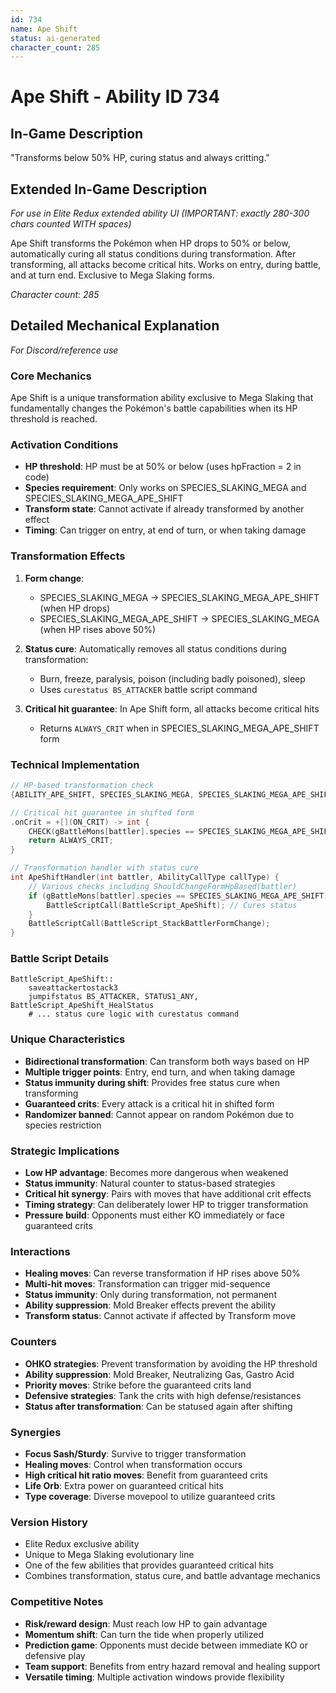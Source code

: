 ```yaml
---
id: 734
name: Ape Shift
status: ai-generated
character_count: 285
---
```


# Ape Shift - Ability ID 734

## In-Game Description
"Transforms below 50% HP, curing status and always critting."

## Extended In-Game Description
*For use in Elite Redux extended ability UI (IMPORTANT: exactly 280-300 chars counted WITH spaces)*

Ape Shift transforms the Pokémon when HP drops to 50% or below, automatically curing all status conditions during transformation. After transforming, all attacks become critical hits. Works on entry, during battle, and at turn end. Exclusive to Mega Slaking forms.

*Character count: 285*

## Detailed Mechanical Explanation
*For Discord/reference use*

### Core Mechanics
Ape Shift is a unique transformation ability exclusive to Mega Slaking that fundamentally changes the Pokémon's battle capabilities when its HP threshold is reached.

### Activation Conditions
- **HP threshold**: HP must be at 50% or below (uses hpFraction = 2 in code)
- **Species requirement**: Only works on SPECIES_SLAKING_MEGA and SPECIES_SLAKING_MEGA_APE_SHIFT
- **Transform state**: Cannot activate if already transformed by another effect
- **Timing**: Can trigger on entry, at end of turn, or when taking damage

### Transformation Effects
1. **Form change**: 
   - SPECIES_SLAKING_MEGA → SPECIES_SLAKING_MEGA_APE_SHIFT (when HP drops)
   - SPECIES_SLAKING_MEGA_APE_SHIFT → SPECIES_SLAKING_MEGA (when HP rises above 50%)

2. **Status cure**: Automatically removes all status conditions during transformation:
   - Burn, freeze, paralysis, poison (including badly poisoned), sleep
   - Uses `curestatus BS_ATTACKER` battle script command

3. **Critical hit guarantee**: In Ape Shift form, all attacks become critical hits
   - Returns `ALWAYS_CRIT` when in SPECIES_SLAKING_MEGA_APE_SHIFT form

### Technical Implementation
```c
// HP-based transformation check
{ABILITY_APE_SHIFT, SPECIES_SLAKING_MEGA, SPECIES_SLAKING_MEGA_APE_SHIFT, 2}

// Critical hit guarantee in shifted form
.onCrit = +[](ON_CRIT) -> int {
    CHECK(gBattleMons[battler].species == SPECIES_SLAKING_MEGA_APE_SHIFT)
    return ALWAYS_CRIT;
}

// Transformation handler with status cure
int ApeShiftHandler(int battler, AbilityCallType callType) {
    // Various checks including ShouldChangeFormHpBased(battler)
    if (gBattleMons[battler].species == SPECIES_SLAKING_MEGA_APE_SHIFT) {
        BattleScriptCall(BattleScript_ApeShift); // Cures status
    }
    BattleScriptCall(BattleScript_StackBattlerFormChange);
}
```

### Battle Script Details
```assembly
BattleScript_ApeShift::
    saveattackertostack3
    jumpifstatus BS_ATTACKER, STATUS1_ANY, BattleScript_ApeShift_HealStatus
    # ... status cure logic with curestatus command
```

### Unique Characteristics
- **Bidirectional transformation**: Can transform both ways based on HP
- **Multiple trigger points**: Entry, end turn, and when taking damage
- **Status immunity during shift**: Provides free status cure when transforming
- **Guaranteed crits**: Every attack is a critical hit in shifted form
- **Randomizer banned**: Cannot appear on random Pokémon due to species restriction

### Strategic Implications
- **Low HP advantage**: Becomes more dangerous when weakened
- **Status immunity**: Natural counter to status-based strategies
- **Critical hit synergy**: Pairs with moves that have additional crit effects
- **Timing strategy**: Can deliberately lower HP to trigger transformation
- **Pressure build**: Opponents must either KO immediately or face guaranteed crits

### Interactions
- **Healing moves**: Can reverse transformation if HP rises above 50%
- **Multi-hit moves**: Transformation can trigger mid-sequence
- **Status immunity**: Only during transformation, not permanent
- **Ability suppression**: Mold Breaker effects prevent the ability
- **Transform status**: Cannot activate if affected by Transform move

### Counters
- **OHKO strategies**: Prevent transformation by avoiding the HP threshold
- **Ability suppression**: Mold Breaker, Neutralizing Gas, Gastro Acid
- **Priority moves**: Strike before the guaranteed crits land
- **Defensive strategies**: Tank the crits with high defense/resistances
- **Status after transformation**: Can be statused again after shifting

### Synergies
- **Focus Sash/Sturdy**: Survive to trigger transformation
- **Healing moves**: Control when transformation occurs
- **High critical hit ratio moves**: Benefit from guaranteed crits
- **Life Orb**: Extra power on guaranteed critical hits
- **Type coverage**: Diverse movepool to utilize guaranteed crits

### Version History
- Elite Redux exclusive ability
- Unique to Mega Slaking evolutionary line
- One of the few abilities that provides guaranteed critical hits
- Combines transformation, status cure, and battle advantage mechanics

### Competitive Notes
- **Risk/reward design**: Must reach low HP to gain advantage
- **Momentum shift**: Can turn the tide when properly utilized
- **Prediction game**: Opponents must decide between immediate KO or defensive play
- **Team support**: Benefits from entry hazard removal and healing support
- **Versatile timing**: Multiple activation windows provide flexibility